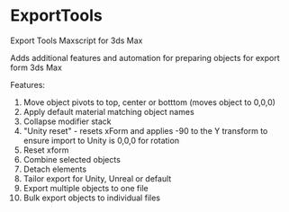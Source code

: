 # ExportTools
Export Tools Maxscript for 3ds Max

Adds additional features and automation for preparing objects for export form 3ds Max

Features:
1. Move object pivots to top, center or botttom (moves object to 0,0,0)
2. Apply default material matching object names
3. Collapse modifier stack
4. "Unity reset" - resets xForm and applies -90 to the Y transform to ensure import to Unity is 0,0,0 for rotation
5. Reset xform
6. Combine selected objects
7. Detach elements
8. Tailor export for Unity, Unreal or default
9. Export multiple objects to one file
10. Bulk export objects to individual files
